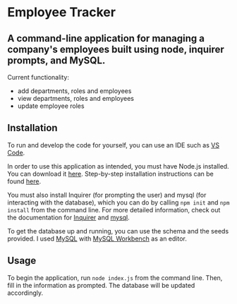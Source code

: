 # Employee Tracker 

## A command-line application for managing a company's employees built using node, inquirer prompts, and MySQL.

Current functionality: 
* add departments, roles and employees
* view departments, roles and employees 
* update employee roles

## Installation 

To run and develop the code for yourself, you can use an IDE such as [VS Code](https://code.visualstudio.com/). 

In order to use this application as intended, you must have Node.js installed. You can download it [here](https://nodejs.org/en/download/). Step-by-step installation instructions can be found [here](https://phoenixnap.com/kb/install-node-js-npm-on-windows). 

You must also install Inquirer (for prompting the user) and mysql (for interacting with the database), which you can do by calling `npm init` and `npm install` from the command line. For more detailed information, check out the documentation for [Inquirer](https://www.npmjs.com/package/inquirer) and [mysql](https://www.npmjs.com/package/mysql). 

To get the database up and running, you can use the schema and the seeds provided. I used [MySQL](https://dev.mysql.com/downloads/mysql/) with [MySQL Workbench](https://dev.mysql.com/downloads/workbench/) as an editor. 

## Usage  

To begin the application, run `node index.js` from the command line. Then, fill in the information as prompted. The database will be updated accordingly.